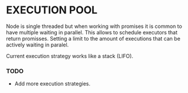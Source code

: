EXECUTION POOL
========================

Node is single threaded but when working with promises it is common to have multiple waiting in parallel. This allows to schedule executors that return promisses. Setting a limit to the amount of executions that can be actively waiting in paralel. 

Current execution strategy works like a stack (LIFO).


### TODO

- Add more execution strategies.